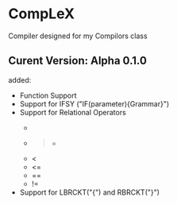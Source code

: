 # CompLeX
Compiler designed for my Compilors class


## Curent Version: Alpha 0.1.0

added:
  - Function Support
  - Support for IFSY ("IF(parameter){Grammar}")
  - Support for Relational Operators
	- >
	- >=
	- <
	- <=
	- ==
	- !=
  - Support for LBRCKT("{") and RBRCKT("}")
  
